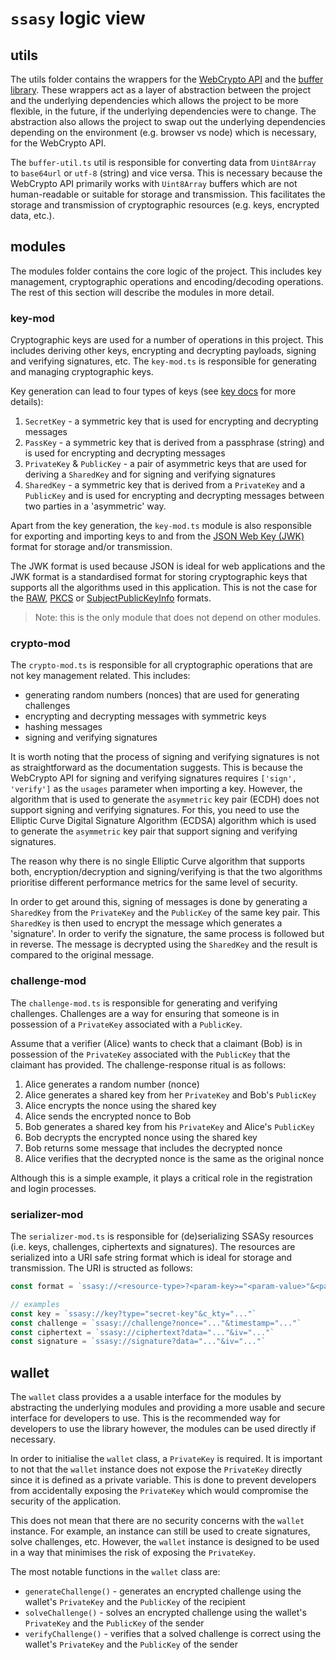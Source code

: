 # `ssasy` logic view

## utils

The utils folder contains the wrappers for the [WebCrypto API](../technology/cryptography.md#webcrypto-api) and the [buffer library](../technology/cryptography.md#buffer-library). These wrappers act as a layer of abstraction between the project and the underlying dependencies which allows the project to be more flexible, in the future, if the underlying dependencies were to change. The abstraction also allows the project to swap out the underlying dependencies depending on the environment (e.g. browser vs node) which is necessary, for the WebCrypto API.

The `buffer-util.ts` util is responsible for converting data from `Uint8Array` to `base64url` or `utf-8` (string) and vice versa. This is necessary because the WebCrypto API primarily works with `Uint8Array` buffers which are not human-readable or suitable for storage and transmission. This facilitates the storage and transmission of cryptographic resources (e.g. keys, encrypted data, etc.).

## modules

The modules folder contains the core logic of the project. This includes key management, cryptographic operations and encoding/decoding operations. The rest of this section will describe the modules in more detail.

### key-mod

Cryptographic keys are used for a number of operations in this project. This includes deriving other keys, encrypting and decrypting payloads, signing and verifying signatures, etc. The `key-mod.ts` is responsible for generating and managing cryptographic keys.

Key generation can lead to four types of keys (see [key docs](./crypto-keys.md) for more details):

1. `SecretKey` - a symmetric key that is used for encrypting and decrypting messages
2. `PassKey` - a symmetric key that is derived from a passphrase (string) and is used for encrypting and decrypting messages
3. `PrivateKey` & `PublicKey` - a pair of asymmetric keys that are used for deriving a `SharedKey` and for signing and verifying signatures
4. `SharedKey` - a symmetric key that is derived from a `PrivateKey` and a `PublicKey` and is used for encrypting and decrypting messages between two parties in a 'asymmetric' way.

Apart from the key generation, the `key-mod.ts` module is also responsible for exporting and importing keys to and from the [JSON Web Key (JWK)](https://developer.mozilla.org/en-US/docs/Web/API/SubtleCrypto/importKey#json_web_key) format for storage and/or transmission.

The JWK format is used because JSON is ideal for web applications and the JWK format is a standardised format for storing cryptographic keys that supports all the algorithms used in this application. This is not the case for the [RAW](https://developer.mozilla.org/en-US/docs/Web/API/SubtleCrypto/importKey#raw), [PKCS](https://developer.mozilla.org/en-US/docs/Web/API/SubtleCrypto/importKey#json_web_key) or [SubjectPublicKeyInfo](https://developer.mozilla.org/en-US/docs/Web/API/SubtleCrypto/importKey#subjectpublickeyinfo) formats.

> Note: this is the only module that does not depend on other modules.

### crypto-mod

The `crypto-mod.ts` is responsible for all cryptographic operations that are not key management related. This includes:

- generating random numbers (nonces) that are used for generating challenges
- encrypting and decrypting messages with symmetric keys
- hashing messages
- signing and verifying signatures

It is worth noting that the process of signing and verifying signatures is not as straightforward as the documentation suggests. This is because the WebCrypto API for signing and verifying signatures requires `['sign', 'verify']` as the `usages` parameter when importing a key. However, the algorithm that is used to generate the `asymmetric` key pair (ECDH) does not support signing and verifying signatures. For this, you need to use the Elliptic Curve Digital Signature Algorithm (ECDSA) algorithm which is used to generate the `asymmetric` key pair that support signing and verifying signatures.

The reason why there is no single Elliptic Curve algorithm that supports both, encryption/decryption and signing/verifying is that the two algorithms prioritise different performance metrics for the same level of security.

In order to get around this, signing of messages is done by generating a `SharedKey` from the `PrivateKey` and the `PublicKey` of the same key pair. This `SharedKey` is then used to encrypt the message which generates a 'signature'. In order to verify the signature, the same process is followed but in reverse. The message is decrypted using the `SharedKey` and the result is compared to the original message.

### challenge-mod

The `challenge-mod.ts` is responsible for generating and verifying challenges. Challenges are a way for ensuring that someone is in possession of a `PrivateKey` associated with a `PublicKey`.

Assume that a verifier (Alice) wants to check that a claimant (Bob) is in possession of the `PrivateKey` associated with the `PublicKey` that the claimant has provided. The challenge-response ritual is as follows:

1. Alice generates a random number (nonce)
2. Alice generates a shared key from her `PrivateKey` and Bob's `PublicKey`
3. Alice encrypts the nonce using the shared key
4. Alice sends the encrypted nonce to Bob
5. Bob generates a shared key from his `PrivateKey` and Alice's `PublicKey`
6. Bob decrypts the encrypted nonce using the shared key
7. Bob returns some message that includes the decrypted nonce
8. Alice verifies that the decrypted nonce is the same as the original nonce

Although this is a simple example, it plays a critical role in the registration and login processes.

### serializer-mod

The `serializer-mod.ts` is responsible for (de)serializing SSASy resources (i.e. keys, challenges, ciphertexts and signatures). The resources are serialized into a URI safe string format which is ideal for storage and transmission. The URI is structed as follows:

```js
const format = `ssasy://<resource-type>?<param-key>="<param-value>"&<param-key>="<param-value>"...`

// examples
const key = `ssasy://key?type="secret-key"&c_kty="..."`
const challenge = `ssasy://challenge?nonce="..."&timestamp="..."`
const ciphertext = `ssasy://ciphertext?data="..."&iv="..."`
const signature = `ssasy://signature?data="..."&iv="..."`
```

## wallet

The `wallet` class provides a a usable interface for the modules by abstracting the underlying modules and providing a more usable and secure interface for developers to use. This is the recommended way for developers to use the library however, the modules can be used directly if necessary.

In order to initialise the `wallet` class, a `PrivateKey` is required. It is important to not that the `wallet` instance does not expose the `PrivateKey` directly since it is defined as a private variable. This is done to prevent developers from accidentally exposing the `PrivateKey` which would compromise the security of the application.

This does not mean that there are no security concerns with the `wallet` instance. For example, an instance can still be used to create signatures, solve challenges, etc. However, the `wallet` instance is designed to be used in a way that minimises the risk of exposing the `PrivateKey`.

The most notable functions in the `wallet` class are:

- `generateChallenge()` - generates an encrypted challenge using the wallet's `PrivateKey` and the `PublicKey` of the recipient
- `solveChallenge()` - solves an encrypted challenge using the wallet's `PrivateKey` and the `PublicKey` of the sender
- `verifyChallenge()` - verifies that a solved challenge is correct using the wallet's `PrivateKey` and the `PublicKey` of the sender
